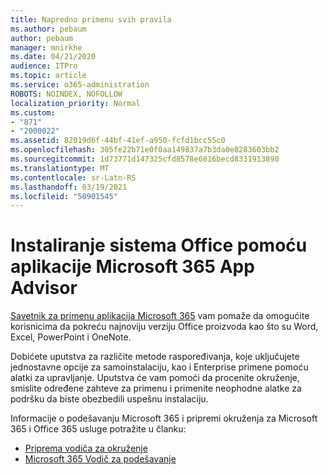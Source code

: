 ```yaml
---
title: Napredno primenu svih pravila
ms.author: pebaum
author: pebaum
manager: mnirkhe
ms.date: 04/21/2020
audience: ITPro
ms.topic: article
ms.service: o365-administration
ROBOTS: NOINDEX, NOFOLLOW
localization_priority: Normal
ms.custom:
- "871"
- "2000022"
ms.assetid: 82019d6f-44bf-41ef-a950-fcfd1bcc55c0
ms.openlocfilehash: 305fe22b71e0f0aa149837a7b3da0e8283603bb2
ms.sourcegitcommit: 1d73771d147325cfd8578e6816becd8331913890
ms.translationtype: MT
ms.contentlocale: sr-Latn-RS
ms.lasthandoff: 03/19/2021
ms.locfileid: "50901545"
---
```

# <a name="install-office-with-the-microsoft-365-apps-deployment-advisor"></a>Instaliranje sistema Office pomoću aplikacije Microsoft 365 App Advisor

[Savetnik za primenu aplikacija Microsoft 365](https://admin.microsoft.com/adminportal/home) vam pomaže da omogućite korisnicima da pokreću najnoviju verziju Office proizvoda kao što su Word, Excel, PowerPoint i OneNote.

Dobićete uputstva za različite metode raspoređivanja, koje uključujete jednostavne opcije za samoinstalaciju, kao i Enterprise primene pomoću alatki za upravljanje. Uputstva će vam pomoći da procenite okruženje, smislite određene zahteve za primenu i primenite neophodne alatke za podršku da biste obezbedili uspešnu instalaciju.

Informacije o podešavanju Microsoft 365 i pripremi okruženja za Microsoft 365 i Office 365 usluge potražite u članku:

- [Priprema vodiča za okruženje](https://go.microsoft.com/fwlink/?linkid=2005213)
- [Microsoft 365 Vodič za podešavanje](https://go.microsoft.com/fwlink/?linkid=2072646)
